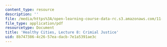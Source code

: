 ```yaml
---
content_type: resource
description: ''
file: /media/https%3A/open-learning-course-data-rc.s3.amazonaws.com/11-s941-healthy-cities-assessing-health-impacts-of-policies-and-plans-spring-2016/8b7473864c2657eadacb7e1a5391ae3c_MIT11_S941S16_Lec8.pdf
file_type: application/pdf
resourcetype: Document
title: 'Healthy Cities, Lecture 8: Crimial Justice'
uid: 8b747386-4c26-57ea-dacb-7e1a5391ae3c
---
```

